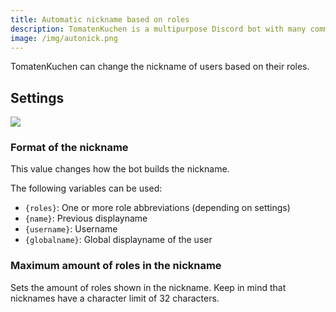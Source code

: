 ```yaml
---
title: Automatic nickname based on roles
description: TomatenKuchen is a multipurpose Discord bot with many common and innovative features for your server. Get help for setting up the automated role based nicknames.
image: /img/autonick.png
---
```


TomatenKuchen can change the nickname of users based on their roles.

## Settings

![](/img/autonick.png)

### Format of the nickname

This value changes how the bot builds the nickname.

The following variables can be used:
- `{roles}`: One or more role abbreviations (depending on settings)
- `{name}`: Previous displayname
- `{username}`: Username
- `{globalname}`: Global displayname of the user

### Maximum amount of roles in the nickname

Sets the amount of roles shown in the nickname. Keep in mind that nicknames have a character limit of 32 characters.
